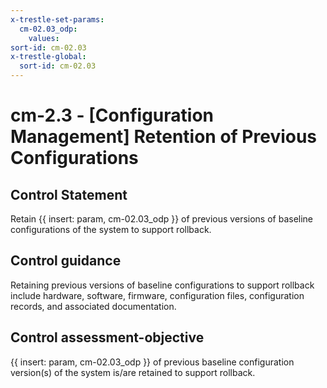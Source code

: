 ```yaml
---
x-trestle-set-params:
  cm-02.03_odp:
    values:
sort-id: cm-02.03
x-trestle-global:
  sort-id: cm-02.03
---
```


# cm-2.3 - \[Configuration Management\] Retention of Previous Configurations

## Control Statement

Retain {{ insert: param, cm-02.03_odp }} of previous versions of baseline configurations of the system to support rollback.

## Control guidance

Retaining previous versions of baseline configurations to support rollback include hardware, software, firmware, configuration files, configuration records, and associated documentation.

## Control assessment-objective

{{ insert: param, cm-02.03_odp }} of previous baseline configuration version(s) of the system is/are retained to support rollback.
